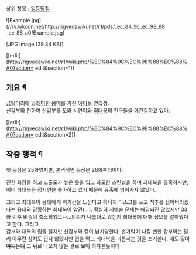 상위 항목 : [일등당첨](%EC%9D%BC%EB%93%B1%EB%8B%B9%EC%B2%A8.md)  

![Example.jpg](//rv.wkcdn.net/http://rigvedawiki.net/r1/pds/_ec_84_9c_ec_98_88
_ec_88_a0/Example.jpg)

[JPG image (29.34 KB)]

[[edit](http://rigvedawiki.net/r1/wiki.php/%EC%84%9C%EC%98%88%EC%88%A0?action=
edit&section=1)]

## 개요 ¶

[금발](%EA%B8%88%EB%B0%9C.md)머리에 [글래머](%EA%B8%80%EB%9E%98%EB%A8%B8.md)한
몸매를 가진 [아이돌](%EC%95%84%EC%9D%B4%EB%8F%8C.md) 연습생.  
신갑부와 친하며 신갑부를 도와 시연이와 [최대복](%EC%B5%9C%EB%8C%80%EB%B3%B5.md)의 친구들을 이간질하고 있다.  

[[edit](http://rigvedawiki.net/r1/wiki.php/%EC%84%9C%EC%98%88%EC%88%A0?action=
edit&section=2)]

## 작중 행적 ¶

첫 등장은 25화였지만, 본격적인 등장은 26화부터이다.  

진한 화장을 하고 노출도가 높은 옷을 입고 과도한 스킨쉽을 하며 최대복을 유혹하지만, 이미 최대복은 정시연을 좋아하고 있기 때문에 유혹에
넘어가지 않았다.  

그리고 최대복이 용태에게 위기감을 느낀다고 하니까 마스크를 쓰고 척추를 접어버리겠다는 용태와 당황하는 최대복이 압권(...). 확실히 서예술
문제는 해결되진 않았지만 33화 이후 비중이 축소되었으나...의리가 나름대로 있는지 최대복에 대해 정보를 알아냈다고 한다. 그리고  
갑부와 대복의 집을 털지만 신갑부와 같이 납치당한다. 손가락이 나갈 뻔한 갑부와는 달리 아무런 상처도 입지 않았지만 겁을 먹고 최대복을
괴롭히는 것을 포기한다. <del>얘도 맞아야되는데</del> 그 뒤로 나오지 않는 걸로 보아 하차한듯하다

